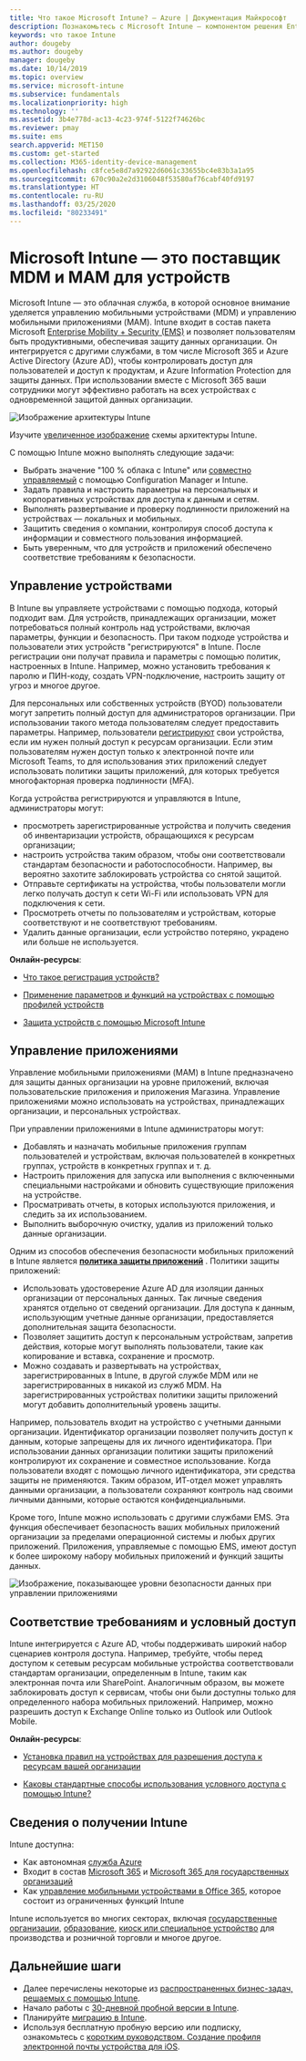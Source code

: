 ```yaml
---
title: Что такое Microsoft Intune? — Azure | Документация Майкрософт
description: Познакомьтесь с Microsoft Intune — компонентом решения Enterprise Mobility + Security, который используется для управления мобильными устройствами (MDM) и управления мобильными приложениями (MAM) и помогает защитить данные вашей организации.
keywords: что такое Intune
author: dougeby
ms.author: dougeby
manager: dougeby
ms.date: 10/14/2019
ms.topic: overview
ms.service: microsoft-intune
ms.subservice: fundamentals
ms.localizationpriority: high
ms.technology: ''
ms.assetid: 3b4e778d-ac13-4c23-974f-5122f74626bc
ms.reviewer: pmay
ms.suite: ems
search.appverid: MET150
ms.custom: get-started
ms.collection: M365-identity-device-management
ms.openlocfilehash: c8fce5e8d7a92922d6061c33655bc4e83b3a1a95
ms.sourcegitcommit: 670c90a2e2d3106048f53580af76cabf40fd9197
ms.translationtype: HT
ms.contentlocale: ru-RU
ms.lasthandoff: 03/25/2020
ms.locfileid: "80233491"
---
```

# <a name="microsoft-intune-is-an-mdm-and-mam-provider-for-your-devices"></a>Microsoft Intune — это поставщик MDM и MAM для устройств

Microsoft Intune — это облачная служба, в которой основное внимание уделяется управлению мобильными устройствами (MDM) и управлению мобильными приложениями (MAM). Intune входит в состав пакета Microsoft [Enterprise Mobility + Security (EMS)](https://www.microsoft.com/microsoft-365/enterprise-mobility-security) и позволяет пользователям быть продуктивными, обеспечивая защиту данных организации. Он интегрируется с другими службами, в том числе Microsoft 365 и Azure Active Directory (Azure AD), чтобы контролировать доступ для пользователей и доступ к продуктам, и Azure Information Protection для защиты данных. При использовании вместе с Microsoft 365 ваши сотрудники могут эффективно работать на всех устройствах с одновременной защитой данных организации.

![Изображение архитектуры Intune](./media/what-is-intune/intunearch_sm.png)

Изучите [увеличенное изображение](./media/what-is-intune/intunearchitecture.svg) схемы архитектуры Intune.

С помощью Intune можно выполнять следующие задачи:

- Выбрать значение "100 % облака с Intune" или [совместно управляемый](https://docs.microsoft.com/configmgr/comanage/overview) с помощью Configuration Manager и Intune.
- Задать правила и настроить параметры на персональных и корпоративных устройствах для доступа к данным и сетям.
- Выполнять развертывание и проверку подлинности приложений на устройствах — локальных и мобильных.
- Защитить сведения о компании, контролируя способ доступа к информации и совместного пользования информацией.
- Быть уверенным, что для устройств и приложений обеспечено соответствие требованиям к безопасности.

## <a name="manage-devices"></a>Управление устройствами

В Intune вы управляете устройствами с помощью подхода, который подходит вам. Для устройств, принадлежащих организации, может потребоваться полный контроль над устройствами, включая параметры, функции и безопасность. При таком подходе устройства и пользователи этих устройств "регистрируются" в Intune. После регистрации они получат правила и параметры с помощью политик, настроенных в Intune. Например, можно установить требования к паролю и ПИН-коду, создать VPN-подключение, настроить защиту от угроз и многое другое.

Для персональных или собственных устройств (BYOD) пользователи могут запретить полный доступ для администраторов организации. При использовании такого метода пользователям следует предоставить параметры. Например, пользователи [регистрируют](../enrollment/device-enrollment.md) свои устройства, если им нужен полный доступ к ресурсам организации. Если этим пользователям нужен доступ только к электронной почте или Microsoft Teams, то для использования этих приложений следует использовать политики защиты приложений, для которых требуется многофакторная проверка подлинности (MFA).

Когда устройства регистрируются и управляются в Intune, администраторы могут:

- просмотреть зарегистрированные устройства и получить сведения об инвентаризации устройств, обращающихся к ресурсам организации;
- настроить устройства таким образом, чтобы они соответствовали стандартам безопасности и работоспособности. Например, вы вероятно захотите заблокировать устройства со снятой защитой.
- Отправьте сертификаты на устройства, чтобы пользователи могли легко получать доступ к сети Wi-Fi или использовать VPN для подключения к сети.
- Просмотреть отчеты по пользователям и устройствам, которые соответствуют и не соответствуют требованиям.
- Удалить данные организации, если устройство потеряно, украдено или больше не используется.

**Онлайн-ресурсы**:

- [Что такое регистрация устройств?](../enrollment/device-enrollment.md)

- [Применение параметров и функций на устройствах с помощью профилей устройств](../configuration/device-profiles.md)

- [Защита устройств с помощью Microsoft Intune](../protect/device-protect.md)

## <a name="manage-apps"></a>Управление приложениями

Управление мобильными приложениями (MAM) в Intune предназначено для защиты данных организации на уровне приложений, включая пользовательские приложения и приложения Магазина. Управление приложениями можно использовать на устройствах, принадлежащих организации, и персональных устройствах.

При управлении приложениями в Intune администраторы могут:

- Добавлять и назначать мобильные приложения группам пользователей и устройствам, включая пользователей в конкретных группах, устройств в конкретных группах и т. д.
- Настроить приложения для запуска или выполнения с включенными специальными настройками и обновить существующие приложения на устройстве.
- Просматривать отчеты, в которых используются приложения, и следить за их использованием.
- Выполнить выборочную очистку, удалив из приложений только данные организации.

Одним из способов обеспечения безопасности мобильных приложений в Intune является **[политика защиты приложений](../apps/app-protection-policy.md)** . Политики защиты приложений:

- Использовать удостоверение Azure AD для изоляции данных организации от персональных данных. Так личные сведения хранятся отдельно от сведений организации. Для доступа к данным, использующим учетные данные организации, предоставляется дополнительная защита безопасности.
- Позволяет защитить доступ к персональным устройствам, запретив действия, которые могут выполнять пользователи, такие как копирование и вставка, сохранение и просмотр.
- Можно создавать и развертывать на устройствах, зарегистрированных в Intune, в другой службе MDM или не зарегистрированных в никакой из служб MDM. На зарегистрированных устройствах политики защиты приложений могут добавить дополнительный уровень защиты.

Например, пользователь входит на устройство с учетными данными организации. Идентификатор организации позволяет получить доступ к данным, которые запрещены для их личного идентификатора. При использовании данных организации политики защиты приложений контролируют их сохранение и совместное использование. Когда пользователи входят с помощью личного идентификатора, эти средства защиты не применяются. Таким образом, ИТ-отдел может управлять данными организации, а пользователи сохраняют контроль над своими личными данными, которые остаются конфиденциальными.

Кроме того, Intune можно использовать с другими службами EMS. Эта функция обеспечивает безопасность ваших мобильных приложений организации за пределами операционной системы и любых других приложений. Приложения, управляемые с помощью EMS, имеют доступ к более широкому набору мобильных приложений и функций защиты данных.

![Изображение, показывающее уровни безопасности данных при управлении приложениями](./media/what-is-intune/managing-mobile-apps.png)

## <a name="compliance-and-conditional-access"></a>Соответствие требованиям и условный доступ

Intune интегрируется с Azure AD, чтобы поддерживать широкий набор сценариев контроля доступа. Например, требуйте, чтобы перед доступом к сетевым ресурсам мобильные устройства соответствовали стандартам организации, определенным в Intune, таким как электронная почта или SharePoint. Аналогичным образом, вы можете заблокировать доступ к сервисам, чтобы они были доступны только для определенного набора мобильных приложений. Например, можно разрешить доступ к Exchange Online только из Outlook или Outlook Mobile.

**Онлайн-ресурсы**:

- [Установка правил на устройствах для разрешения доступа к ресурсам вашей организации](../protect/device-compliance-get-started.md)

- [Каковы стандартные способы использования условного доступа с помощью Intune?](../protect/conditional-access-intune-common-ways-use.md)

## <a name="how-to-get-intune"></a>Сведения о получении Intune

Intune доступна:

- Как автономная [служба Azure](https://go.microsoft.com/fwlink/?linkid=2090973)
- Входит в состав [Microsoft 365](https://www.microsoft.com/microsoft-365/enterprise-mobility-security/microsoft-intune) и [Microsoft 365 для государственных организаций](https://www.microsoft.com/microsoft-365/government)
- Как [управление мобильными устройствами в Office 365](https://support.office.com/article/Set-up-Mobile-Device-Management-MDM-in-Office-365-dd892318-bc44-4eb1-af00-9db5430be3cd), которое состоит из ограниченных функций Intune

Intune используется во многих секторах, включая [государственные организации](https://docs.microsoft.com/enterprise-mobility-security/solutions/ems-govt-service-description), [образование](https://www.microsoft.com/en-us/education/intune), [киоск или специальное устройство](../configuration/kiosk-settings.md) для производства и розничной торговли и многое другое.

## <a name="next-steps"></a>Дальнейшие шаги

- Далее перечислены некоторые из [распространенных бизнес-задач, решаемых с помощью Intune](common-scenarios.md).
- Начало работы с [30-дневной пробной версии в Intune](free-trial-sign-up.md).
- Планируйте [миграцию в Intune](migration-guide.md).
- Используя бесплатную пробную версию или подписку, ознакомьтесь с [коротким руководством. Создание профиля электронной почты устройства для iOS](../configuration/quickstart-email-profile.md).
